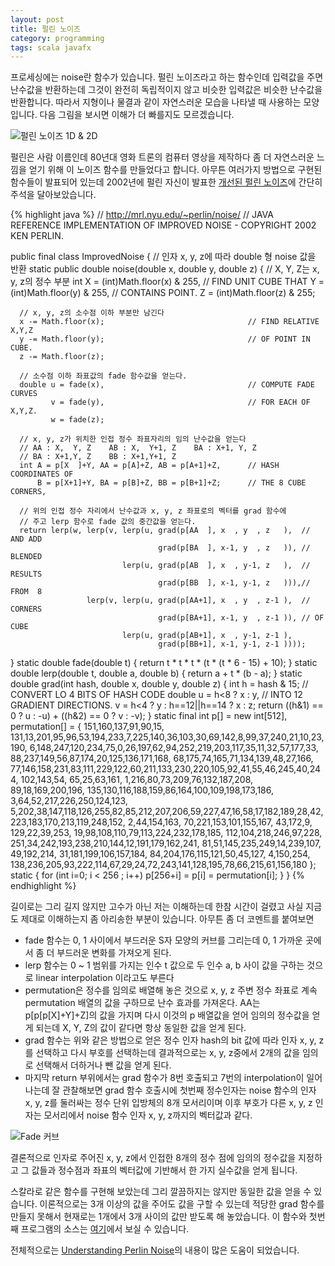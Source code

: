 ```yaml
---
layout: post
title: 펄린 노이즈
category: programming
tags: scala javafx
---
```


프로세싱에는 noise란 함수가 있습니다. 펄린 노이즈라고 하는 함수인데 입력값을 주면 난수값을 반환하는데 그것이 완전히 독립적이지 않고 비슷한 입력값은 비슷한 난수값을 반환합니다. 따라서 지형이나 물결과 같이 자연스러운 모습을 나타낼 때 사용하는 모양입니다. 다음 그림을 보시면 이해가 더 빠를지도 모르겠습니다.

![펄린 노이즈 1D & 2D]({{site.url}}/assets/PerlinDemo.png)

펄린은 사람 이름인데 80년대 영화 트론의 컴퓨터 영상을 제작하다 좀 더 자연스러운 느낌을 얻기 위해 이 노이즈 함수를 만들었다고 합니다. 아무튼 여러가지 방법으로 구현된 함수들이 발표되어 있는데 2002년에 펄린 자신이 발표한 [개선된 펄린 노이즈](http://mrl.nyu.edu/~perlin/noise/)에 간단히 주석을 달아보았습니다.

{% highlight java %}
// http://mrl.nyu.edu/~perlin/noise/
// JAVA REFERENCE IMPLEMENTATION OF IMPROVED NOISE - COPYRIGHT 2002 KEN PERLIN.

public final class ImprovedNoise {
	 // 인자 x, y, z에 따라 double 형 noise 값을 반환
   static public double noise(double x, double y, double z) {
   	  // X, Y, Z는 x, y, z의 정수 부분
      int X = (int)Math.floor(x) & 255,                  // FIND UNIT CUBE THAT
          Y = (int)Math.floor(y) & 255,                  // CONTAINS POINT.
          Z = (int)Math.floor(z) & 255;

      // x, y, z의 소수점 이하 부분만 남긴다
      x -= Math.floor(x);                                // FIND RELATIVE X,Y,Z
      y -= Math.floor(y);                                // OF POINT IN CUBE.
      z -= Math.floor(z);

      // 소수점 이하 좌표값의 fade 함수값을 얻는다.
      double u = fade(x),                                // COMPUTE FADE CURVES
             v = fade(y),                                // FOR EACH OF X,Y,Z.
             w = fade(z);

      // x, y, z가 위치한 인접 정수 좌표자리의 임의 난수값을 얻는다
      // AA : X,  Y, Z    AB : X,  Y+1, Z    BA : X+1, Y, Z
      // BA : X+1,Y, Z    BB : X+1,Y+1, Z
      int A = p[X  ]+Y, AA = p[A]+Z, AB = p[A+1]+Z,      // HASH COORDINATES OF
          B = p[X+1]+Y, BA = p[B]+Z, BB = p[B+1]+Z;      // THE 8 CUBE CORNERS,

      // 위의 인접 정수 자리에서 난수값과 x, y, z 좌표로의 벡터를 grad 함수에
      // 주고 lerp 함수로 fade 값의 중간값을 얻는다.
      return lerp(w, lerp(v, lerp(u, grad(p[AA  ], x  , y  , z   ),  // AND ADD
                                     grad(p[BA  ], x-1, y  , z   )), // BLENDED
                             lerp(u, grad(p[AB  ], x  , y-1, z   ),  // RESULTS
                                     grad(p[BB  ], x-1, y-1, z   ))),// FROM  8
                     lerp(v, lerp(u, grad(p[AA+1], x  , y  , z-1 ),  // CORNERS
                                     grad(p[BA+1], x-1, y  , z-1 )), // OF CUBE
                             lerp(u, grad(p[AB+1], x  , y-1, z-1 ),
                                     grad(p[BB+1], x-1, y-1, z-1 ))));
   }
   static double fade(double t) { return t * t * t * (t * (t * 6 - 15) + 10); }
   static double lerp(double t, double a, double b) { return a + t * (b - a); }
   static double grad(int hash, double x, double y, double z) {
      int h = hash & 15;                      // CONVERT LO 4 BITS OF HASH CODE
      double u = h<8 ? x : y,                 // INTO 12 GRADIENT DIRECTIONS.
             v = h<4 ? y : h==12||h==14 ? x : z;
      return ((h&1) == 0 ? u : -u) + ((h&2) == 0 ? v : -v);
   }
   static final int p[] = new int[512], permutation[] = { 151,160,137,91,90,15,
   131,13,201,95,96,53,194,233,7,225,140,36,103,30,69,142,8,99,37,240,21,10,23,
   190, 6,148,247,120,234,75,0,26,197,62,94,252,219,203,117,35,11,32,57,177,33,
   88,237,149,56,87,174,20,125,136,171,168, 68,175,74,165,71,134,139,48,27,166,
   77,146,158,231,83,111,229,122,60,211,133,230,220,105,92,41,55,46,245,40,244,
   102,143,54, 65,25,63,161, 1,216,80,73,209,76,132,187,208, 89,18,169,200,196,
   135,130,116,188,159,86,164,100,109,198,173,186, 3,64,52,217,226,250,124,123,
   5,202,38,147,118,126,255,82,85,212,207,206,59,227,47,16,58,17,182,189,28,42,
   223,183,170,213,119,248,152, 2,44,154,163, 70,221,153,101,155,167, 43,172,9,
   129,22,39,253, 19,98,108,110,79,113,224,232,178,185, 112,104,218,246,97,228,
   251,34,242,193,238,210,144,12,191,179,162,241, 81,51,145,235,249,14,239,107,
   49,192,214, 31,181,199,106,157,184, 84,204,176,115,121,50,45,127, 4,150,254,
   138,236,205,93,222,114,67,29,24,72,243,141,128,195,78,66,215,61,156,180
   };
   static { for (int i=0; i < 256 ; i++) p[256+i] = p[i] = permutation[i]; }
}
{% endhighlight %}

길이로는 그리 길지 않지만 고수가 아닌 저는 이해하는데 한참 시간이 걸렸고 사실 지금도 제대로 이해하는지 좀 아리송한 부분이 있습니다. 아무튼 좀 더 코멘트를 붙여보면

* fade 함수는 0, 1 사이에서 부드러운 S자 모양의 커브를 그리는데 0, 1 가까운 곳에서 좀 더 부드러운 변화를 가져오게 된다.
* lerp 함수는 0 ~ 1 범위를 가지는 인수 t 값으로 두 인수 a, b 사이 값을 구하는 것으로 linear interpolation 이라고도 부른다
* permutation은 정수를 임의로 배열해 놓은 것으로 x, y, z 주변 정수 좌표로 계속 permutation 배열의 값을 구하므로 난수 효과를 가져온다. AA는 p[p[p[X]+Y]+Z]의 값을 가지며 다시 이것의 p 배열값을 얻어 임의의 정수값을 얻게 되는데 X, Y, Z의 값이 같다면 항상 동일한 값을 얻게 된다.
* grad 함수는 위와 같은 방법으로 얻은 정수 인자 hash의 bit 값에 따라 인자 x, y, z를 선택하고 다시 부호를 선택하는데 결과적으로는 x, y, z중에서 2개의 값을 임의로 선택해서 더하거나 뺀 값을 얻게 된다.
* 마지막 return 부위에서는 grad 함수가 8번 호출되고 7번의 interpolation이 일어나는데 잘 관찰해보면 grad 함수 호출시에 첫번째 정수인자는 noise 함수의 인자 x, y, z를 둘러싸는 정수 단위 입방체의 8개 모서리이며 이후 부호가 다른 x, y, z 인자는 모서리에서 noise 함수 인자 x, y, z까지의 벡터값과 같다.

![Fade 커브]({{site.url}}/assets/FadeCurve.png)

결론적으로 인자로 주어진 x, y, z에서 인접한 8개의 정수 점에 임의의 정수값을 지정하고 그 값들과 정수점과 좌표의 벡터값에 기반해서 한 가지 실수값을 얻게 됩니다.

스칼라로 같은 함수를 구현해 보았는데 그리 깔끔하지는 않지만 동일한 값을 얻을 수 있습니다. 이론적으로는 3개 이상의 값을 주어도 값을 구할 수 있는데 적당한 grad 함수를 만들지 못해서 현재로는 1개에서 3개 사이의 값만 받도록 해 놓았습니다. 이 함수와 첫번째 프로그램의 소스는 [여기](https://gist.github.com/nineclue/68356dff7fd6049b6647)에서 보실 수 있습니다.

전체적으로는 [Understanding Perlin Noise](http://flafla2.github.io/2014/08/09/perlinnoise.html)의 내용이 많은 도움이 되었습니다.
